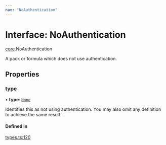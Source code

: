 ```yaml
---
nav: "NoAuthentication"
---
```

# Interface: NoAuthentication

[core](../modules/core.md).NoAuthentication

A pack or formula which does not use authentication.

## Properties

### type

• **type**: [`None`](../enums/core.AuthenticationType.md#none)

Identifies this as not using authentication. You may also omit any definition to achieve the same result.

#### Defined in

[types.ts:120](https://github.com/coda/packs-sdk/blob/main/types.ts#L120)
